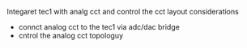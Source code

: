 Integaret tec1 with analg cct and control the cct layout 
considerations
- connct analog cct to the tec1 via adc/dac bridge
- cntrol the analog cct topologuy
